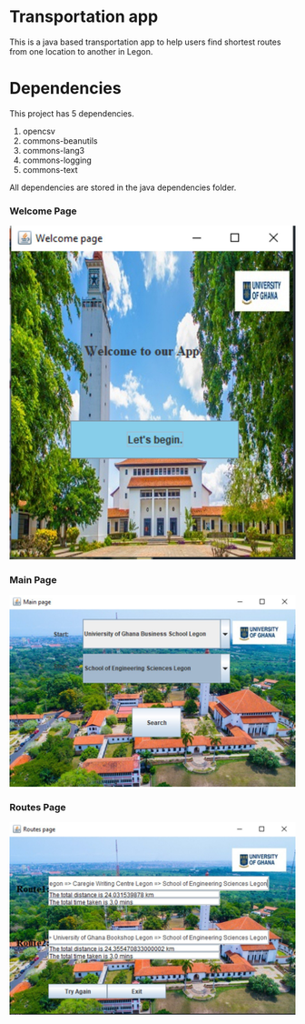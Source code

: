 # Transportation app

This is a java based transportation app to help users find shortest routes from one location to another in Legon.

# Dependencies

This project has 5 dependencies.
1. opencsv
2. commons-beanutils
3. commons-lang3
4. commons-logging
5. commons-text

All dependencies are stored in the java dependencies folder.

### Welcome Page
![Our welcome page](/images/Welcome.jpg)

### Main Page
![Our main page](/images/Main.jpg)

### Routes Page
![Our Routes page](/images/Routes.jpg)